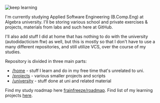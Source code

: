![keep learning](https://i.imgur.com/kQPd0a9.jpg)

I'm currently studying Applied Software Engineering (B.Comp.Eng) at Algebra university. I'll be storing various school and private exercises & projects, materials from labs and such here at GitHub.

I'll also add stuff I did at home that has nothing to do with the university (autodidacticism ftw) as well, but this is mostly so that I don't have to use a many different repositories, and still utilize VCS, over the course of my studies.

Repository is divided in three main parts:  
- [/home](home) - stuff I learn and do in my free time that's unrelated to uni.
- [/projects](projects) - various smaller projects and scripts
- [/university](university) - stuff done at uni and related material

Find my study roadmap here [frainfreeze/roadmap](https://github.com/frainfreeze/DailyWebDeveloper). Find list of my learning projects [here](https://github.com/frainfreeze/personal/projectlist.md).